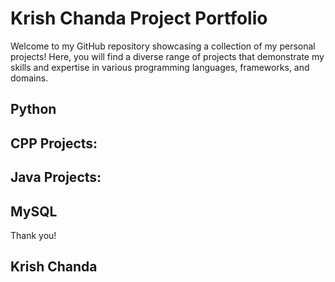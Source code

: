 # Krish Chanda Project Portfolio
Welcome to my GitHub repository showcasing a collection of my personal projects! Here, you will find a diverse range of projects that demonstrate my skills and expertise in various programming languages, frameworks, and domains.

## Python

## CPP Projects:

## Java Projects:

## MySQL

Thank you!
## Krish Chanda
